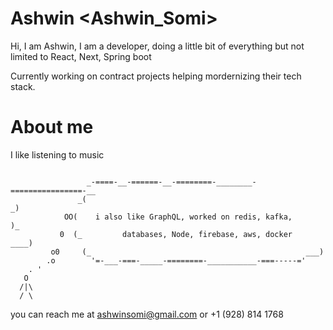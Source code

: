 <!--## Hi there 👋-->
# Ashwin <Ashwin_Somi> 

Hi, I am Ashwin, I am a developer, doing a little bit of everything but not limited to React, Next, Spring boot

Currently working on contract projects helping mordernizing their tech stack.

# About me
I like listening to music 
```

                 _-====-__-======-__-========-________-================-__
               _(                                                         _)
            OO(    i also like GraphQL, worked on redis, kafka,            )_
           0  (_         databases, Node, firebase, aws, docker       ____)
         o0     (_                                                ___)
        .o        '=-___-===-_____-========-___________-===-----='                             
    . '
   O
  /|\
  / \
```

you can reach me at ashwinsomi@gmail.com or +1 (928) 814 1768

<!--
**AshwinSomi/AshwinSomi** is a ✨ _special_ ✨ repository because its `README.md` (this file) appears on your GitHub profile.

Here are some ideas to get you started:

- 🔭 I’m currently working on ...
- 🌱 I’m currently learning ...
- 👯 I’m looking to collaborate on ...
- 🤔 I’m looking for help with ...
- 💬 Ask me about ...
- 📫 How to reach me: ...
- 😄 Pronouns: ...
- ⚡ Fun fact: ...
-->
